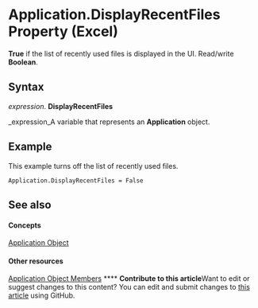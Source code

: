 
# Application.DisplayRecentFiles Property (Excel)

 **True** if the list of recently used files is displayed in the UI. Read/write **Boolean**.


## Syntax

 _expression_. **DisplayRecentFiles**

 _expression_A variable that represents an  **Application** object.


## Example

This example turns off the list of recently used files.


```
Application.DisplayRecentFiles = False
```


## See also


#### Concepts


 [Application Object](19b73597-5cf9-4f56-8227-b5211f657f6f.md)
#### Other resources


 [Application Object Members](4cb9ca42-8d07-cc9c-2d80-4eb9a5921e1e.md)
****   **Contribute to this article**Want to edit or suggest changes to this content? You can edit and submit changes to  [this article](https://github.com/jhershey00/VBA_Excel_Test/OpenXMLCon/articles/006a38f4-11dd-1aad-8f5a-3771d4ab1ffc.md) using GitHub.

